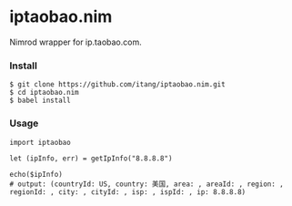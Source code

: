 iptaobao.nim
============

Nimrod wrapper for ip.taobao.com.


### Install

    $ git clone https://github.com/itang/iptaobao.nim.git
    $ cd iptaobao.nim
    $ babel install

### Usage

    import iptaobao

    let (ipInfo, err) = getIpInfo("8.8.8.8")

    echo($ipInfo)
    # output: (countryId: US, country: 美国, area: , areaId: , region: , regionId: , city: , cityId: , isp: , ispId: , ip: 8.8.8.8)
